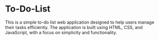# To-Do-List
This is a simple to-do list web application designed to help users manage their tasks efficiently. The application is built using HTML, CSS, and JavaScript, with a focus on simplicity and functionality.
